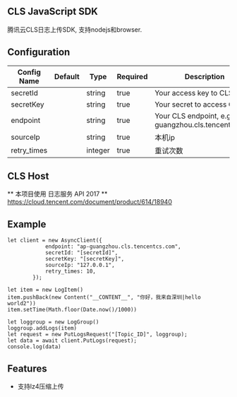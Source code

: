 ## CLS JavaScript SDK

腾讯云CLS日志上传SDK, 支持nodejs和browser.

## Configuration

| Config Name   | Default | Type            | Required | Description                                                  |
| ------------- | ------- | --------------- | -------- | ------------------------------------------------------------ |
| secretId     |         | string          | true     | Your access key to CLS                                       |
| secretKey  |         | string          | true     | Your secret to access CLS                                    |
| endpoint      |         | string          | true     | Your CLS endpoint, e.g. ap-guangzhou.cls.tencentcs.com |
| sourceIp      |         | string          | true     | 本机ip                                        |
| retry_times      |         | integer          | true     | 重试次数                                      |


## CLS Host

** 本项目使用 日志服务 API 2017  **
https://cloud.tencent.com/document/product/614/18940


## Example

```
let client = new AsyncClient({
            endpoint: "ap-guangzhou.cls.tencentcs.com",
            secretId: "[secretId]", 
            secretKey: "[secretKey]",
            sourceIp: "127.0.0.1",
            retry_times: 10,
        });

let item = new LogItem()
item.pushBack(new Content("__CONTENT__", "你好，我来自深圳|hello world2"))
item.setTime(Math.floor(Date.now()/1000))

let loggroup = new LogGroup()
loggroup.addLogs(item)
let request = new PutLogsRequest("[Topic_ID]", loggroup);
let data = await client.PutLogs(request);
console.log(data)
```

## Features

- 支持lz4压缩上传
